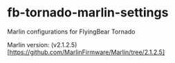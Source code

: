 # fb-tornado-marlin-settings
Marlin configurations for FlyingBear Tornado

Marlin version: (v2.1.2.5)[https://github.com/MarlinFirmware/Marlin/tree/2.1.2.5]